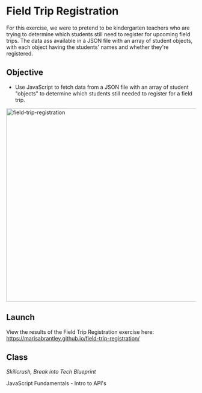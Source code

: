 # Field Trip Registration
For this exercise, we were to pretend to be kindergarten teachers who are trying to determine which students still need to register for upcoming field trips. The data ass available in a JSON file with an array of student objects, with each object having the students' names and whether they're registered.

## Objective

* Use JavaScript to fetch data from a JSON file with an array of student "objects" to determine which students still needed to register for a field trip.

<img width="512" alt="field-trip-registration" src="https://user-images.githubusercontent.com/60168324/161468249-7d4f722a-2ae6-4a43-8b9e-5670fc81e56a.png">

## Launch

View the results of the Field Trip Registration exercise here: https://marisabrantley.github.io/field-trip-registration/

## Class
*Skillcrush, Break into Tech Blueprint*

JavaScript Fundamentals - Intro to API's
